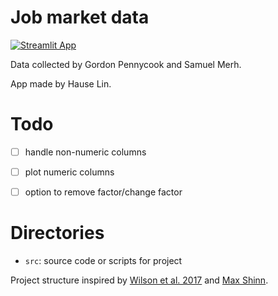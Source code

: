 # Job market data

[![Streamlit App](https://static.streamlit.io/badges/streamlit_badge_black_white.svg)](https://share.streamlit.io/hauselin/jobmarketdata/main)

Data collected by Gordon Pennycook and Samuel Merh.

App made by Hause Lin.

# Todo

- [ ] handle non-numeric columns
- [ ] plot numeric columns
- [ ] option to remove factor/change factor


# Directories

- `src`: source code or scripts for project

Project structure inspired by [Wilson et al. 2017](https://journals.plos.org/ploscompbiol/article?id=10.1371/journal.pcbi.1005510) and [Max Shinn](https://maxshinnpotential.com/).
